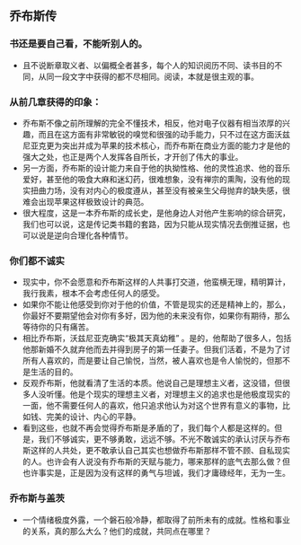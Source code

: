 ## 乔布斯传

### 书还是要自己看，不能听别人的。
* 且不说断章取义者、以偏概全者甚多，每个人的知识阅历不同、读书目的不同，从同一段文字中获得的都不尽相同。阅读，本就是很主观的事。

### 从前几章获得的印象：
* 乔布斯不像之前所理解的完全不懂技术，相反，他对电子仪器有相当浓厚的兴趣，而且在这方面有非常敏锐的嗅觉和很强的动手能力，只不过在这方面沃兹尼亚克更为突出并成为苹果的技术核心，而乔布斯在商业方面的能力才是他的强大之处，也正是两个人发挥各自所长，才开创了伟大的事业。
* 另一方面，乔布斯的设计能力来自于他的执拗性格、他的灵性追求、他的音乐爱好，甚至他的吸食大麻和迷幻药，很难想象，没有禅宗的熏陶，没有他的现实扭曲力场，没有对内心的极度遵从，甚至没有被亲生父母抛弃的缺失感，很难会出现苹果这样极致设计的典范。
* 很大程度，这是一本乔布斯的成长史，是他身边人对他产生影响的综合研究，我们也可以说，这是传记类书籍的套路，因为只能从现实情况去倒推证据，也可以说是逆向合理化各种情节。

### 你们都不诚实
* 现实中，你不会愿意和乔布斯这样的人共事打交道，他蛮横无理，精明算计，我行我素，根本不会考虑任何人的感受。
* 如果你不能让他感受到你对于他的价值，不管是现实的还是精神上的，那么，你最好不要期望他会对你有多好，因为他的未来没有你，如果你有期待，那么等待你的只有痛苦。
* 相比乔布斯，沃兹尼亚克确实“极其天真幼稚”
。是的，他帮助了很多人，包括他那新婚不久就弃他而去并得到房子的第一任妻子。但我们活着，不是为了讨所有人喜欢的，而是要让自己愉悦，当然，被人喜欢也是令人愉悦的，但那不是生活的目的。
* 反观乔布斯，他就看清了生活的本质。他说自己是理想主义者，这没错，但很多人没听懂。他是个现实的理想主义者，对理想主义的追求也是他极度现实的一面，他不需要任何人的喜欢，他只追求他认为对这个世界有意义的事物，比如钱、完美的设计、内心的平静。
* 看到这些，也就不再会觉得乔布斯是矛盾的了，我们每个人都是这样的。但是，我们不够诚实，更不够勇敢，远远不够。不光不敢诚实的承认讨厌与乔布斯这样的人共处，更不敢承认自己其实也想做乔布斯那样不管不顾、自私现实的人。也许会有人说没有乔布斯的天赋与能力，哪来那样的底气去那么做？但也许事实是，正是因为没有这样的勇气与坦诚，我们才庸碌经年，无为一生。

### 乔布斯与盖茨
* 一个情绪极度外露，一个磐石般冷静，都取得了前所未有的成就。性格和事业的关系，真的那么大么？他们的成就，共同点在哪里？

